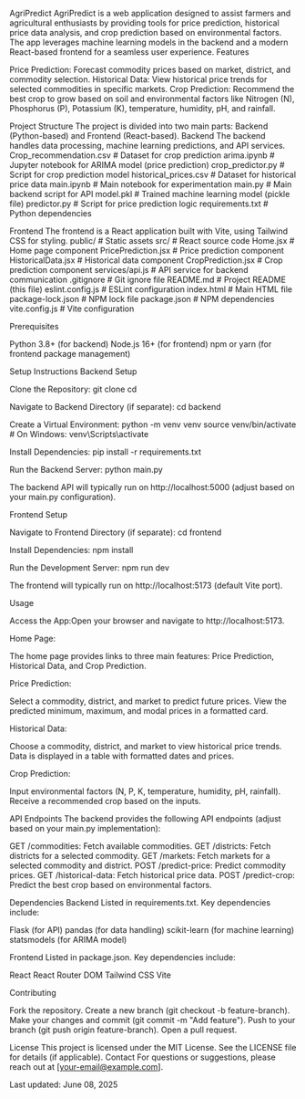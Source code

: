 AgriPredict
AgriPredict is a web application designed to assist farmers and agricultural enthusiasts by providing tools for price prediction, historical price data analysis, and crop prediction based on environmental factors. The app leverages machine learning models in the backend and a modern React-based frontend for a seamless user experience.
Features

Price Prediction: Forecast commodity prices based on market, district, and commodity selection.
Historical Data: View historical price trends for selected commodities in specific markets.
Crop Prediction: Recommend the best crop to grow based on soil and environmental factors like Nitrogen (N), Phosphorus (P), Potassium (K), temperature, humidity, pH, and rainfall.

Project Structure
The project is divided into two main parts: Backend (Python-based) and Frontend (React-based).
Backend
The backend handles data processing, machine learning predictions, and API services.
Crop_recommendation.csv  # Dataset for crop prediction
arima.ipynb             # Jupyter notebook for ARIMA model (price prediction)
crop_predictor.py       # Script for crop prediction model
historical_prices.csv   # Dataset for historical price data
main.ipynb              # Main notebook for experimentation
main.py                 # Main backend script for API
model.pkl               # Trained machine learning model (pickle file)
predictor.py            # Script for price prediction logic
requirements.txt        # Python dependencies

Frontend
The frontend is a React application built with Vite, using Tailwind CSS for styling.
public/                     # Static assets
src/                        # React source code
  Home.jsx                 # Home page component
  PricePrediction.jsx      # Price prediction component
  HistoricalData.jsx       # Historical data component
  CropPrediction.jsx       # Crop prediction component
  services/api.js          # API service for backend communication
.gitignore                 # Git ignore file
README.md                  # Project README (this file)
eslint.config.js           # ESLint configuration
index.html                 # Main HTML file
package-lock.json          # NPM lock file
package.json               # NPM dependencies
vite.config.js             # Vite configuration

Prerequisites

Python 3.8+ (for backend)
Node.js 16+ (for frontend)
npm or yarn (for frontend package management)

Setup Instructions
Backend Setup

Clone the Repository:
git clone <repository-url>
cd <repository-name>


Navigate to Backend Directory (if separate):
cd backend


Create a Virtual Environment:
python -m venv venv
source venv/bin/activate  # On Windows: venv\Scripts\activate


Install Dependencies:
pip install -r requirements.txt


Run the Backend Server:
python main.py

The backend API will typically run on http://localhost:5000 (adjust based on your main.py configuration).


Frontend Setup

Navigate to Frontend Directory (if separate):
cd frontend


Install Dependencies:
npm install


Run the Development Server:
npm run dev

The frontend will typically run on http://localhost:5173 (default Vite port).


Usage

Access the App:Open your browser and navigate to http://localhost:5173.

Home Page:

The home page provides links to three main features: Price Prediction, Historical Data, and Crop Prediction.


Price Prediction:

Select a commodity, district, and market to predict future prices.
View the predicted minimum, maximum, and modal prices in a formatted card.


Historical Data:

Choose a commodity, district, and market to view historical price trends.
Data is displayed in a table with formatted dates and prices.


Crop Prediction:

Input environmental factors (N, P, K, temperature, humidity, pH, rainfall).
Receive a recommended crop based on the inputs.



API Endpoints
The backend provides the following API endpoints (adjust based on your main.py implementation):

GET /commodities: Fetch available commodities.
GET /districts: Fetch districts for a selected commodity.
GET /markets: Fetch markets for a selected commodity and district.
POST /predict-price: Predict commodity prices.
GET /historical-data: Fetch historical price data.
POST /predict-crop: Predict the best crop based on environmental factors.

Dependencies
Backend
Listed in requirements.txt. Key dependencies include:

Flask (for API)
pandas (for data handling)
scikit-learn (for machine learning)
statsmodels (for ARIMA model)

Frontend
Listed in package.json. Key dependencies include:

React
React Router DOM
Tailwind CSS
Vite

Contributing

Fork the repository.
Create a new branch (git checkout -b feature-branch).
Make your changes and commit (git commit -m "Add feature").
Push to your branch (git push origin feature-branch).
Open a pull request.

License
This project is licensed under the MIT License. See the LICENSE file for details (if applicable).
Contact
For questions or suggestions, please reach out at [your-email@example.com].

Last updated: June 08, 2025
